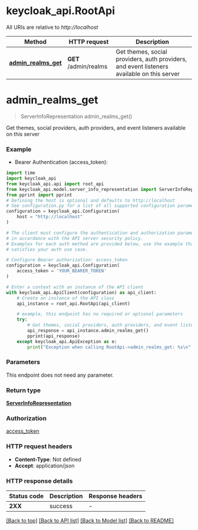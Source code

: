 # keycloak_api.RootApi

All URIs are relative to *http://localhost*

Method | HTTP request | Description
------------- | ------------- | -------------
[**admin_realms_get**](RootApi.md#admin_realms_get) | **GET** /admin/realms | Get themes, social providers, auth providers, and event listeners available on this server


# **admin_realms_get**
> ServerInfoRepresentation admin_realms_get()

Get themes, social providers, auth providers, and event listeners available on this server

### Example

* Bearer Authentication (access_token):

```python
import time
import keycloak_api
from keycloak_api.api import root_api
from keycloak_api.model.server_info_representation import ServerInfoRepresentation
from pprint import pprint
# Defining the host is optional and defaults to http://localhost
# See configuration.py for a list of all supported configuration parameters.
configuration = keycloak_api.Configuration(
    host = "http://localhost"
)

# The client must configure the authentication and authorization parameters
# in accordance with the API server security policy.
# Examples for each auth method are provided below, use the example that
# satisfies your auth use case.

# Configure Bearer authorization: access_token
configuration = keycloak_api.Configuration(
    access_token = 'YOUR_BEARER_TOKEN'
)

# Enter a context with an instance of the API client
with keycloak_api.ApiClient(configuration) as api_client:
    # Create an instance of the API class
    api_instance = root_api.RootApi(api_client)

    # example, this endpoint has no required or optional parameters
    try:
        # Get themes, social providers, auth providers, and event listeners available on this server
        api_response = api_instance.admin_realms_get()
        pprint(api_response)
    except keycloak_api.ApiException as e:
        print("Exception when calling RootApi->admin_realms_get: %s\n" % e)
```


### Parameters
This endpoint does not need any parameter.

### Return type

[**ServerInfoRepresentation**](ServerInfoRepresentation.md)

### Authorization

[access_token](../README.md#access_token)

### HTTP request headers

 - **Content-Type**: Not defined
 - **Accept**: application/json


### HTTP response details

| Status code | Description | Response headers |
|-------------|-------------|------------------|
**2XX** | success |  -  |

[[Back to top]](#) [[Back to API list]](../README.md#documentation-for-api-endpoints) [[Back to Model list]](../README.md#documentation-for-models) [[Back to README]](../README.md)


